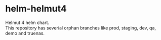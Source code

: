 # helm-helmut4

Helmut 4 helm chart. \
This repository has severial orphan branches like prod, staging, dev, qa, demo and truenas.

